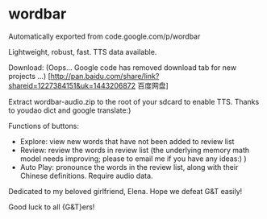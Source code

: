 # wordbar
Automatically exported from code.google.com/p/wordbar


Lightweight, robust, fast. TTS data available.

Download: (Oops... Google code has removed download tab for new projects ...)
[http://pan.baidu.com/share/link?shareid=1227384151&uk=1443206872 百度网盘]

Extract wordbar-audio.zip to the root of your sdcard to enable TTS. Thanks to youdao dict and google translate:)


Functions of buttons:
  * Explore: view new words that have not been added to review list
  * Review: review the words in review list (the underlying memory math model needs improving; please to email me if you have any ideas:) )
  * Auto Play: pronounce the words in the review list, along with their Chinese definitions. Require audio data.


Dedicated to my beloved girlfriend, Elena. Hope we defeat G&T easily!

Good luck to all {G&T}ers!
